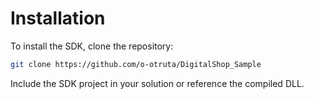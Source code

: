 # Installation

To install the SDK, clone the repository:

```bash
git clone https://github.com/o-otruta/DigitalShop_Sample
```

Include the SDK project in your solution or reference the compiled DLL.
